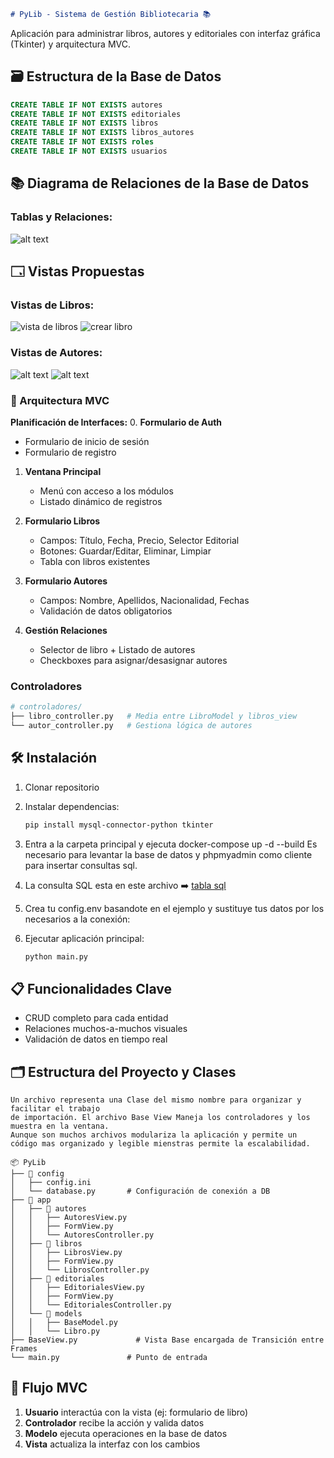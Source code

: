 ```markdown
# PyLib - Sistema de Gestión Bibliotecaria 📚
```

Aplicación para administrar libros, autores y 
editoriales con interfaz gráfica (Tkinter) y arquitectura MVC.

## 🗃️ Estructura de la Base de Datos
```sql - MariaDb
CREATE TABLE IF NOT EXISTS autores
CREATE TABLE IF NOT EXISTS editoriales
CREATE TABLE IF NOT EXISTS libros
CREATE TABLE IF NOT EXISTS libros_autores
CREATE TABLE IF NOT EXISTS roles
CREATE TABLE IF NOT EXISTS usuarios
```
## 📚 Diagrama de Relaciones de la Base de Datos

### Tablas y Relaciones:

![alt text](./assets/images/image.png)

## 🗔 Vistas Propuestas

### Vistas de Libros:

![vista de libros](./assets/images/vista_libros.png)
![crear libro](./assets/images/crear_libro.png)

### Vistas de Autores:

![alt text](./assets/images/vista_autores.png)
![alt text](./assets/images/crear_autor.png)



### 🐍 Arquitectura MVC


**Planificación de Interfaces:**
0. **Formulario de Auth**
   - Formulario de inicio de sesión
   - Formulario de registro

1. **Ventana Principal**
   - Menú con acceso a los módulos
   - Listado dinámico de registros

2. **Formulario Libros**
   - Campos: Título, Fecha, Precio, Selector Editorial
   - Botones: Guardar/Editar, Eliminar, Limpiar
   - Tabla con libros existentes

3. **Formulario Autores**
   - Campos: Nombre, Apellidos, Nacionalidad, Fechas
   - Validación de datos obligatorios

4. **Gestión Relaciones**
   - Selector de libro + Listado de autores
   - Checkboxes para asignar/desasignar autores

### **Controladores**
```python
# controladores/
├── libro_controller.py   # Media entre LibroModel y libros_view
└── autor_controller.py   # Gestiona lógica de autores
```

## 🛠️ Instalación
1. Clonar repositorio
2. Instalar dependencias:
   ```bash
   pip install mysql-connector-python tkinter
   ```
3. Entra a la carpeta principal y ejecuta docker-compose up -d --build
   Es necesario para levantar la base de datos y phpmyadmin como cliente para insertar
   consultas sql.

4. La consulta SQL esta en este archivo ➡️ [tabla sql](table-autores.sql) 

5. Crea tu config.env basandote en el ejemplo y sustituye
   tus datos por los necesarios a la conexión:

6. Ejecutar aplicación principal:
   ```python
   python main.py
   ```

## 📋 Funcionalidades Clave
- CRUD completo para cada entidad
- Relaciones muchos-a-muchos visuales
- Validación de datos en tiempo real


## 🗂️ Estructura del Proyecto  y Clases 
```
Un archivo representa una Clase del mismo nombre para organizar y facilitar el trabajo
de importación. El archivo Base View Maneja los controladores y los muestra en la ventana.
Aunque son muchos archivos modulariza la aplicación y permite un código mas organizado y legible mienstras permite la escalabilidad.
```
```
📦 PyLib
├── 📂 config
│   ├── config.ini
│   └── database.py       # Configuración de conexión a DB
├── 📂 app
│   ├── 📂 autores
│   │   ├── AutoresView.py
│   │   ├── FormView.py
│   │   └── AutoresController.py
│   ├── 📂 libros
│   │   ├── LibrosView.py
│   │   ├── FormView.py
│   │   └── LibrosController.py
│   ├── 📂 editoriales
│   │   ├── EditorialesView.py
│   │   ├── FormView.py
│   │   └── EditorialesController.py 
│   └── 📂 models
│   │   ├── BaseModel.py
│   │   └── Libro.py 
├── BaseView.py             # Vista Base encargada de Transición entre Frames
└── main.py               # Punto de entrada
```

## 🔄 Flujo MVC
1. **Usuario** interactúa con la vista (ej: formulario de libro)  
2. **Controlador** recibe la acción y valida datos  
3. **Modelo** ejecuta operaciones en la base de datos  
4. **Vista** actualiza la interfaz con los cambios

